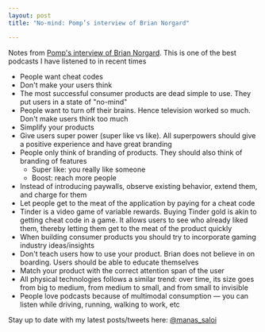 ```yaml
---
layout: post
title: "No-mind: Pomp’s interview of Brian Norgard"

---
```


Notes from [Pomp's interview of Brian Norgard](https://podcasts.google.com/?feed=aHR0cHM6Ly9mZWVkcy5tZWdhcGhvbmUuZm0vb2ZmdGhlY2hhaW4&episode=ZjVkZjg4N2EtNTE5OS0xMWVhLTlmMjctZWY4ODdlNzVmMDYy&ved=0CBoQzsICahcKEwiQ5OGRnKHoAhUAAAAAHQAAAAAQBQ&hl=en-IN). This is one of the best podcasts I have listened to in recent times

- People want cheat codes
- Don't make your users think
- The most successful consumer products are dead simple to use. They put users in a state of "no-mind"
- People want to turn off their brains. Hence television worked so much. Don't make users think too much
- Simplify your products
- Give users super power (super like vs like). All superpowers should give a positive experience and have great branding
- People only think of branding of products. They should also think of branding of features
  - Super like: you really like someone
  - Boost: reach more people
- Instead of introducing paywalls, observe existing behavior, extend them, and charge for them
- Let people get to the meat of the application by paying for a cheat code
- Tinder is a video game of variable rewards. Buying Tinder gold is akin to getting cheat code in a game. It allows users to see who already liked them, thereby letting them get to the meat of the product quickly
- When building consumer products you should try to incorporate gaming industry ideas/insights
- Don't teach users how to use your product. Brian does not believe in on boarding. Users should be able to educate themselves
- Match your product with the correct attention span of the user
- All physical technologies follows a similar trend: over time, its size goes from big to medium, from medium to small, and from small to invisible
- People love podcasts because of multimodal consumption — you can listen while driving, running, walking to work, etc

Stay up to date with my latest posts/tweets here: [@manas_saloi](http://twitter.com/manas_saloi)
